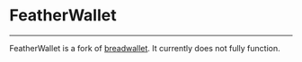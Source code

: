 # FeatherWallet
---

FeatherWallet is a fork of [breadwallet](https://github.com/voisine/breadwallet). It currently does not fully function.